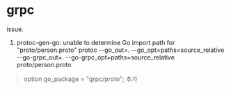 # grpc

issue. 
1) protoc-gen-go: unable to determine Go import path for "proto/person.proto"
protoc --go_out=. --go_opt=paths=source_relative --go-grpc_out=. --go-grpc_opt=paths=source_relative proto/person.proto
> option go_package = "grpc/proto"; 추가